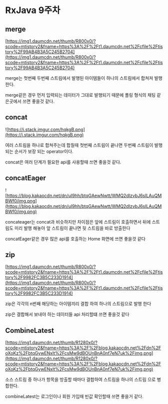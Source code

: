 # RxJava 9주차

## merge

[https://img1.daumcdn.net/thumb/R800x0/?scode=mtistory2&fname=https%3A%2F%2Ft1.daumcdn.net%2Fcfile%2Ftistory%2F99AB4B3A5C245B2704](https://img1.daumcdn.net/thumb/R800x0/?scode=mtistory2&fname=https%3A%2F%2Ft1.daumcdn.net%2Fcfile%2Ftistory%2F99AB4B3A5C245B2704)

merge는 첫번째 두번째 스트림에서 발행된 아이템들이 하나의 스트림에서 합쳐져 발행한다.

merge같은 경우 먼저 입력되는 데이터가 그대로 발행되기 때문에 폴링 형식의 채팅 같은곳에서 쓰면 좋을것 같다. 

## concat

![https://i.stack.imgur.com/hqkgB.png](https://i.stack.imgur.com/hqkgB.png)

여러 스트림을 하나로 합쳐주는데 합칠때 첫번째 스트림이 끝나면 두번째 스트림이 발행되는 순서가 보장 되는 operator이다.

concat은 여러 단계가 필요한 api를 사용할때 쓰면 좋을것 같다.

## concatEager

![https://blog.kakaocdn.net/dn/uI9hh/btqGAewNwtt/WMQ2dIzvbJ6sILAuQMBWf0/img.png](https://blog.kakaocdn.net/dn/uI9hh/btqGAewNwtt/WMQ2dIzvbJ6sILAuQMBWf0/img.png)

concateager는 concat과 비슷하지만 차이점은 앞에 스트림이 호출하면서 뒤에 스트림도 미리 발행 해놓아 앞 스트림이 끝나면 뒷 스트림을 바로 방출한다

concatEager같은 경우 많은 api를 호출하는 Home 화면에 쓰면 좋을것 같다

## zip

[https://img1.daumcdn.net/thumb/R800x0/?scode=mtistory2&fname=https%3A%2F%2Ft1.daumcdn.net%2Fcfile%2Ftistory%2F9982FC3B5C233D1914](https://img1.daumcdn.net/thumb/R800x0/?scode=mtistory2&fname=https%3A%2F%2Ft1.daumcdn.net%2Fcfile%2Ftistory%2F9982FC3B5C233D1914)

zip은 각각의 n번째 해당하는 아이템끼리 결합 하여 하나의 스트림으로 발행 한다

zip은 결합해서 보내야 하는 데이터들 api 처리할떄 쓰면 좋을것 같다

## CombineLatest

[https://img1.daumcdn.net/thumb/R1280x0/?scode=mtistory2&fname=https%3A%2F%2Fblog.kakaocdn.net%2Fdn%2FoXoKz%2FbtqGywENxlt%2FcsMw9dBOUnBnA0nf7eN7uk%2Fimg.png](https://img1.daumcdn.net/thumb/R1280x0/?scode=mtistory2&fname=https%3A%2F%2Fblog.kakaocdn.net%2Fdn%2FoXoKz%2FbtqGywENxlt%2FcsMw9dBOUnBnA0nf7eN7uk%2Fimg.png)

소스 스트림 중 하나가 항목을 방출할 때마다 결합하여 스트림을 하나의 스트림 으로 병합한다.

combineLatest는 로그인이나 회원 가입때 빈값 확인할때 쓰면 좋을거 같다.